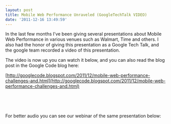 ```yaml
---
layout: post
title: Mobile Web Performance Unraveled (GoogleTechTalk VIDEO)
date: '2011-12-16 13:49:59'
---
```



In the last few months I’ve been giving several presentations about Mobile Web Performance in various venues such as Walmart, Time and others. I also had the honor of giving this presentation as a Google Tech Talk, and the google team recorded a video of this presentation.

The video is now up you can watch it below, and you can also read the blog post in the Google Code blog here:

[http://googlecode.blogspot.com/2011/12/mobile-web-performance-challenges-and.html](http://googlecode.blogspot.com/2011/12/mobile-web-performance-challenges-and.html)

 

 

For better audio you can see our webinar of the same presentation below:


